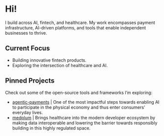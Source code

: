 # Hi!

I build across AI, fintech, and healthcare.
My work encompasses payment infrastructure, AI-driven platforms, and tools that enable independent businesses to thrive.  

## Current Focus
- Building innovative fintech products. 
- Exploring the intersection of healthcare and AI.  

## Pinned Projects
Check out some of the open-source tools and frameworks I’m exploring:
- [agentic-payments](#)  | One of the most impactful steps towards enabling AI to participate in the physical economy and thus enter consumers' everyday lives.
- [medplum](#)  | Brings healthcare into the modern developer ecosystem by making data interoperable and lowering the barrier towards responsibly building in this highly regulated space.  
